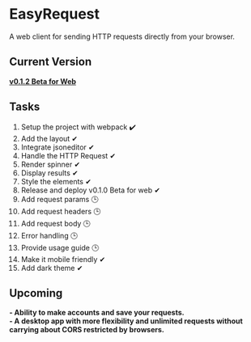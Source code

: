 # EasyRequest
A web client for sending HTTP requests directly from your browser.

## Current Version
<a href="https://easyrequest.netlify.app"><b>v0.1.2 Beta for Web</b></a>

## Tasks
<ol>
  <li>Setup the project with webpack ✔️</li>
  <li>Add the layout ✔</li>
  <li>Integrate jsoneditor ✔</li>
  <li>Handle the HTTP Request ✔</li>
  <li>Render spinner ✔</li>
  <li>Display results ✔</li>
  <li>Style the elements ✔</li>
  <li>Release and deploy v0.1.0 Beta for web ✔</li>
  <li>Add request params 🕒</li>
  <li>Add request headers 🕒</li>
  <li>Add request body 🕒</li>
  <li>Error handling 🕒</li>
  <li>Provide usage guide 🕒</li>
  <li>Make it mobile friendly ✔</li>
  <li>Add dark theme ✔</li>
</ol>

## Upcoming
<b>- Ability to make accounts and save your requests.</b> <br />
<b>- A desktop app with more flexibility and unlimited requests without carrying about CORS restricted by browsers.</b> <br />
